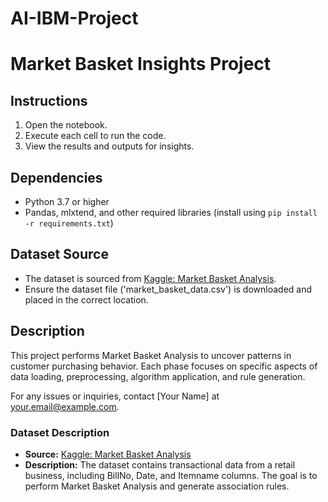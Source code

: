 # AI-IBM-Project
# Market Basket Insights Project

## Instructions

1. Open the notebook.
2. Execute each cell to run the code.
3. View the results and outputs for insights.

## Dependencies

- Python 3.7 or higher
- Pandas, mlxtend, and other required libraries (install using `pip install -r requirements.txt`)

## Dataset Source

- The dataset is sourced from [Kaggle: Market Basket Analysis](https://www.kaggle.com/datasets/aslanahmedov/market-basket-analysis).
- Ensure the dataset file ('market_basket_data.csv') is downloaded and placed in the correct location.

## Description

This project performs Market Basket Analysis to uncover patterns in customer purchasing behavior. Each phase focuses on specific aspects of data loading, preprocessing, algorithm application, and rule generation.

For any issues or inquiries, contact [Your Name] at your.email@example.com.

### Dataset Description

- **Source:** [Kaggle: Market Basket Analysis](https://www.kaggle.com/datasets/aslanahmedov/market-basket-analysis)
- **Description:** The dataset contains transactional data from a retail business, including BillNo, Date, and Itemname columns. The goal is to perform Market Basket Analysis and generate association rules.

